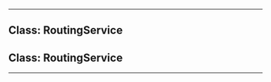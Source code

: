 <!---->
<!--# Global-->
<!---->





* * *

## Class: RoutingService



## Class: RoutingService




* * *










